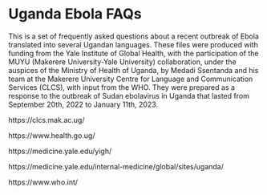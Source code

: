 # Uganda Ebola FAQs

<p>This is a set of frequently asked questions about a recent outbreak of Ebola translated into several Ugandan languages.  These files were produced with funding from the Yale Institute of Global Health, with the participation of the MUYU (Makerere University-Yale University) collaboration, under the auspices of the Ministry of Health of Uganda, by Medadi Ssentanda and his team at the Makerere University Centre for Language and Communication Services (CLCS), with input from the WHO.  They were prepared as a response to the outbreak of Sudan ebolavirus in Uganda that lasted from September 20th, 2022 to January 11th, 2023.</p>

<p>https://clcs.mak.ac.ug/</p>
<p>https://www.health.go.ug/</p>
<p>https://medicine.yale.edu/yigh/</p>
<p>https://medicine.yale.edu/internal-medicine/global/sites/uganda/</p>
<p>https://www.who.int/</p>



